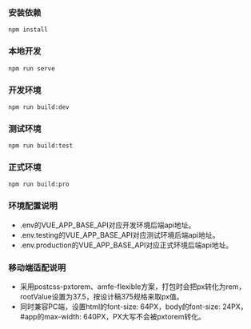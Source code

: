 ### 安装依赖
```
npm install
```

### 本地开发
```
npm run serve
```

### 开发环境
```
npm run build:dev
```

### 测试环境
```
npm run build:test
```

### 正式环境
```
npm run build:pro
```

### 环境配置说明
- .env的VUE_APP_BASE_API对应开发环境后端api地址。
- .env.testing的VUE_APP_BASE_API对应测试环境后端api地址。
- .env.production的VUE_APP_BASE_API对应正式环境后端api地址。

### 移动端适配说明
- 采用postcss-pxtorem、amfe-flexible方案，打包时会把px转化为rem，rootValue设置为37.5，按设计稿375规格来取px值。
- 同时兼容PC端，设置html的font-size: 64PX，body的font-size: 24PX，#app的max-width: 640PX，PX大写不会被pxtorem转化。